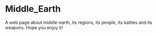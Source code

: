 # Middle_Earth

A web page about middle-earth, its regions, its people, its battles and its weapons. Hope you enjoy it!
